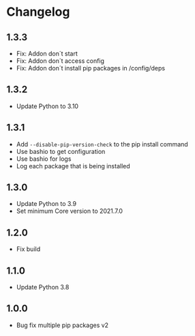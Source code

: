 # Changelog

## 1.3.3

- Fix: Addon don´t start
- Fix: Addon don´t access config
- Fix: Addon don´t install pip packages in /config/deps

## 1.3.2

- Update Python to 3.10

## 1.3.1

- Add `--disable-pip-version-check` to the pip install command
- Use bashio to get configuration
- Use bashio for logs
- Log each package that is being installed

## 1.3.0

- Update Python to 3.9
- Set minimum Core version to 2021.7.0

## 1.2.0

- Fix build

## 1.1.0

- Update Python 3.8

## 1.0.0

- Bug fix multiple pip packages v2
